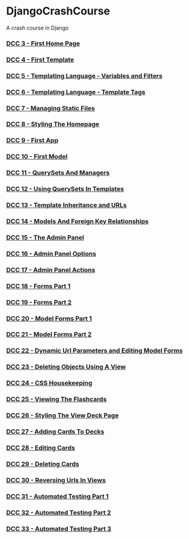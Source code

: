 # DjangoCrashCourse
A crash course in Django

### [DCC 3 - First Home Page](https://github.com/highfivecode/DjangoCrashCourse/tree/44c48ebf2226a4c28c8cdb277a4886b96524efda)
### [DCC 4 - First Template](https://github.com/highfivecode/DjangoCrashCourse/tree/3c9c3e88a90357218e1198ebc0e4a40ca0123ed9)  
### [DCC 5 - Templating Language - Variables and Filters](https://github.com/highfivecode/DjangoCrashCourse/tree/e659720eafa19df8e6b39e680d055b6260991b99)  
### [DCC 6 - Templating Language - Template Tags](https://github.com/highfivecode/DjangoCrashCourse/tree/377aa3ed9c18ef5279e9d143a73378b38b00a14f)  
### [DCC 7 - Managing Static Files](https://github.com/highfivecode/DjangoCrashCourse/tree/c8a66fcd1f72a0c8a27c98b19ee601718756c2ac)  
### [DCC 8 - Styling The Homepage](https://github.com/highfivecode/DjangoCrashCourse/tree/abcd3f056182ca5db62360fdcd7cb6c4b99258f8)  
### [DCC 9 - First App](https://github.com/highfivecode/DjangoCrashCourse/tree/e8902d3c7d0144e44854f291b4bbe8629703c81e)  
### [DCC 10 - First Model](https://github.com/highfivecode/DjangoCrashCourse/tree/98ec82ad376089227ef012f9a6efb926cca0bc78)  
### [DCC 11 - QuerySets And Managers](https://github.com/highfivecode/DjangoCrashCourse/tree/492f56adbaeebd78a2063f6199588110b6618632)  
### [DCC 12 - Using QuerySets In Templates](https://github.com/highfivecode/DjangoCrashCourse/tree/6757155c9fd63488f18378c3eed56b4a94b73676)  
### [DCC 13 - Template Inheritance and URLs](https://github.com/highfivecode/DjangoCrashCourse/tree/e1cea9be521dcf55f387f2dc5fd131baaf85f469)  
### [DCC 14 - Models And Foreign Key Relationships](https://github.com/highfivecode/DjangoCrashCourse/tree/d5a821d98493e0bbc0cfdbc0bcc72f8a4cecdcbc)  
### [DCC 15 - The Admin Panel](https://github.com/highfivecode/DjangoCrashCourse/tree/06016debcc36e6a7650054a7f51b929df71dd7ae)  
### [DCC 16 - Admin Panel Options](https://github.com/highfivecode/DjangoCrashCourse/tree/be0a817ad92ffb582bec8fe6979ea92197a0353d)  
### [DCC 17 - Admin Panel Actions](https://github.com/highfivecode/DjangoCrashCourse/tree/6fb367f27ab4acb5cf472d5d4edeaa3f6a24c8df)  
### [DCC 18 - Forms Part 1](https://github.com/highfivecode/DjangoCrashCourse/tree/973d3bebf151effe803cd773fe1a5ef8c9356d10)  
### [DCC 19 - Forms Part 2](https://github.com/highfivecode/DjangoCrashCourse/tree/316bac7f7a615e04dab3746ef9d6b13272d22479)  
### [DCC 20 - Model Forms Part 1](https://github.com/highfivecode/DjangoCrashCourse/tree/5e2319df32b334d08576fe2dca6b1ee3aa8511e7)  
### [DCC 21 - Model Forms Part 2](https://github.com/highfivecode/DjangoCrashCourse/tree/6a54854c12c670d350f6fdd5b3f7de210f141893)  
### [DCC 22 - Dynamic Url Parameters and Editing Model Forms](https://github.com/highfivecode/DjangoCrashCourse/tree/3cd043c25753793af2ed046f27dd42d0582f49a4)  
### [DCC 23 - Deleting Objects Using A View](https://github.com/highfivecode/DjangoCrashCourse/tree/5d74691b302ddb49df61eb46b189866863ed2e40)  
### [DCC 24 - CSS Housekeeping](https://github.com/highfivecode/DjangoCrashCourse/tree/c04494667b4fb9b90b3cba3a3cc1a4ece294f962)  
### [DCC 25 - Viewing The Flashcards](https://github.com/highfivecode/DjangoCrashCourse/tree/0836fe982840662341e41319f96cd4ee34f574e1)  
### [DCC 26 - Styling The View Deck Page](https://github.com/highfivecode/DjangoCrashCourse/tree/fc2badf25de67ac9c880c7f864fc5dc3ddfda337) 
### [DCC 27 - Adding Cards To Decks](https://github.com/highfivecode/DjangoCrashCourse/tree/99aeac197250ce4bc3264b945b15155b51d0377d)  
### [DCC 28 - Editing Cards](https://github.com/highfivecode/DjangoCrashCourse/tree/4a100b729682c07bcfbc99b979d6a6de5b2f67d8)  
### [DCC 29 - Deleting Cards](https://github.com/highfivecode/DjangoCrashCourse/tree/193ea3afd19a262115f6c29fbc5093b78600a159)  
### [DCC 30 - Reversing Urls In Views](https://github.com/highfivecode/DjangoCrashCourse/tree/6dce3799d2fd21255e4cdb49fceff68cf7651ded)   
### [DCC 31 - Automated Testing Part 1](https://github.com/highfivecode/DjangoCrashCourse/tree/af2f3117a5c7d4e492a1096481bcb5fc8533b28d)    
### [DCC 32 - Automated Testing Part 2](https://github.com/highfivecode/DjangoCrashCourse/tree/9ce40dadd4aaa50ac8fc878dd660347f596410da)  
### [DCC 33 - Automated Testing Part 3](https://github.com/highfivecode/DjangoCrashCourse/tree/8d4074eecd4aa706c88b38297ddd3cbbc75c7174)  
